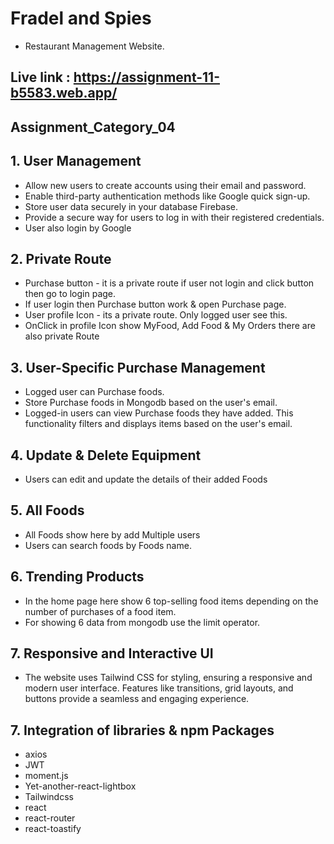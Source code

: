 # Fradel and Spies
- Restaurant Management Website.

## Live link : https://assignment-11-b5583.web.app/

## Assignment_Category_04


## 1. User Management

- Allow new users to create accounts using their email and password.
- Enable third-party authentication methods like Google quick sign-up.
- Store user data securely in your database Firebase.
- Provide a secure way for users to log in with their registered credentials.
- User also login by Google

## 2. Private Route

- Purchase button - it is a private route if user not login and click button then go to login page.
- If user login then Purchase button work & open Purchase page.
- User profile Icon - its a private route. Only logged user see this.
- OnClick in profile Icon show MyFood, Add Food & My Orders there are also private Route

## 3. User-Specific Purchase Management
- Logged user can Purchase foods.
- Store Purchase foods in Mongodb based on the user's email.
- Logged-in users can view Purchase foods they have added. This functionality filters and displays items based on the user's email.

## 4. Update & Delete Equipment
- Users can edit and update the details of their added Foods

## 5. All Foods
- All Foods show here by add Multiple users
- Users can search foods by Foods name.

## 6. Trending Products
- In the home page here show 6 top-selling food items depending on the number of purchases of a food item.
- For showing 6 data from mongodb use the limit operator.

## 7. Responsive and Interactive UI
- The website uses Tailwind CSS for styling, ensuring a responsive and modern user interface. Features like transitions, grid layouts, and buttons provide a seamless and engaging experience. 

## 7. Integration of libraries & npm Packages
- axios
- JWT
- moment.js
- Yet-another-react-lightbox
- Tailwindcss
- react
- react-router
- react-toastify
